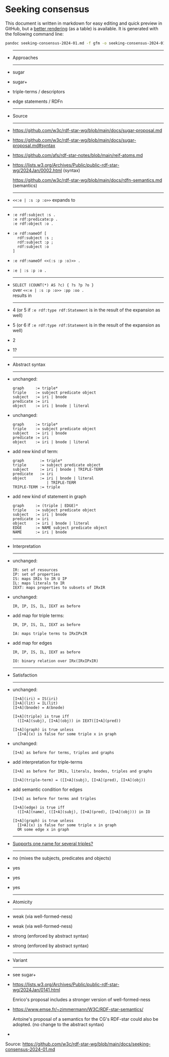 # Seeking consensus

<div class=warning>

This document is written in markdown for easy editing and quick preview in GitHub,
but a [better rendering](https://htmlpreview.github.io/?https://github.com/w3c/rdf-star-wg/blob/main/docs/seeking-consensus-2024-01.html)
(as a table) is available.
It is generated with the following command line:
```bash
pandoc seeking-consensus-2024-01.md -f gfm -o seeking-consensus-2024-01.html -s -c seeking-consensus-2024-01.css
```
</div>

<div class=grid-list>

- ********************
  Approaches
  ********************
  
- sugar
- sugar+
- triple-terms / descriptors
- edge statements / RDFn

- ********************
  Source
  ********************
  
- https://github.com/w3c/rdf-star-wg/blob/main/docs/sugar-proposal.md
- https://github.com/w3c/rdf-star-wg/blob/main/docs/sugar-proposal.md#syntax
- https://github.com/afs/rdf-star-notes/blob/main/reif-atoms.md
- https://lists.w3.org/Archives/Public/public-rdf-star-wg/2024Jan/0002.html (syntax)

  https://github.com/w3c/rdf-star-wg/blob/main/docs/rdfn-semantics.md (semantics)


- ********************
  `<<:e | :s :p :o>>` expands to
  ********************

- ```
  :e rdf:subject :s .
  :e rdf:predicate:p .
  :e rdf:object :o .
  ```
- ```
  :e rdf:nameOf [
    rdf:subject :s ;
    rdf:subject :p ;
    rdf:subject :o
  ]
  ```
- ```
  :e rdf:nameOf <<(:s :p :o)>> .
  ```
- ```
  :e | :s :p :o .
  ```


- ********************
  `SELECT (COUNT(*) AS ?c) { ?s ?p ?o }`<br/>over `<<:e | :s :p :o>> :pp :oo .`<br/>results in
  ********************

- 4 (or 5 if `:e rdf:type rdf:Statement` is in the result of the expansion as well)
- 5 (or 6 if `:e rdf:type rdf:Statement` is in the result of the expansion as well)
- 2
- 1?


- ********************
  Abstract syntax
  ********************

- unchanged:
  ```
  graph     := triple*
  triple    := subject predicate object
  subject   := iri | bnode
  predicate := iri
  object    := iri | bnode | literal
  ```
- unchanged:
  ```
  graph     := triple*
  triple    := subject predicate object
  subject   := iri | bnode
  predicate := iri
  object    := iri | bnode | literal
  ```
- add new kind of term:
  ```
  graph       := triple*
  triple      := subject predicate object
  subject     := iri | bnode | TRIPLE-TERM
  predicate   := iri
  object      := iri | bnode | literal
                 | TRIPLE-TERM
  TRIPLE-TERM := triple
  ```
- add new kind of statement in graph
  ```
  graph     := (triple | EDGE)*
  triple    := subject predicate object
  subject   := iri | bnode
  predicate := iri
  object    := iri | bnode | literal
  EDGE      := NAME subject predicate object
  NAME      := iri | bnode
  ```


- ********************
  Interpretation
  ********************

- unchanged:
  ```
  IR: set of resources
  IP: set of properties
  IS: maps IRIs to IR U IP
  IL: maps literals to IR
  IEXT: maps properties to subsets of IRxIR  
  ```
- unchanged:
  ```
  IR, IP, IS, IL, IEXT as before
  ```
- add map for triple terms:
  ```
  IR, IP, IS, IL, IEXT as before

  IA: maps triple terms to IRxIPxIR
  ```
- add map for edges
  ```
  IR, IP, IS, IL, IEXT as before

  IO: binary relation over IRx(IRxIPxIR)
  ```


- ********************
  Satisfaction
  ********************

- unchanged:
  ```
  [I+A](iri) = IS(iri)
  [I+A](lit) = IL(lit)
  [I+A](bnode) = A(bnode)

  [I+A](triple) is true iff
    ([I+A](subj), [I+A](obj)) in IEXT([I+A](pred))

  [I+A](graph) is true unless
    [I+A](x) is false for some triple x in graph
  ```
- unchanged:
  ```
  [I+A] as before for terms, triples and graphs
  ```
- add interpretation for triple-terms
  ```
  [I+A] as before for IRIs, literals, bnodes, triples and graphs

  [I+A](triple-term) = ([I+A](subj), [I+A](pred), [I+A](obj))
  ```
- add semantic condition for edges
  ```
  [I+A] as before for terms and triples

  [I+A](edge) is true iff
    ([I+A](name), ([I+A](subj), [I+A](pred), [I+A](obj))) in IO

  [I+A](graph) is true unless
    [I+A](x) is false for some triple x in graph
    OR some edge x in graph
  ```


- ********************
  [Supports one name for several triples?](https://lists.w3.org/Archives/Public/public-rdf-star-wg/2024Jan/0175.html)
  ********************
  
- no (mixes the subjects, predicates and objects)
- yes
- yes
- yes


- ********************
  Atomicity
  ********************
  
- weak (via well-formed-ness)
- weak (via well-formed-ness)
- strong (enforced by abstract syntax)
- strong (enforced by abstract syntax)


- ********************
  Variant
  ********************

- see sugar+
- https://lists.w3.org/Archives/Public/public-rdf-star-wg/2024Jan/0141.html

  Enrico's proposal includes a stronger version of well-formed-ness
- https://www.emse.fr/~zimmermann/W3C/RDF-star-semantics/

  Antoine's proposal of a semantics for the CG's RDF-star
  could also be adopted.
	(no change to the abstract syntax)
- 

</div>

Source: https://github.com/w3c/rdf-star-wg/blob/main/docs/seeking-consensus-2024-01.md
